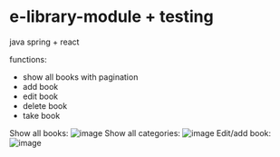 # e-library-module + testing
java spring + react

functions:
- show all books with pagination
- add book
- edit book
- delete book
- take book

Show all books:
![image](https://user-images.githubusercontent.com/42002981/113031785-67a2b780-918f-11eb-95d2-8b003a676939.png)
Show all categories:
![image](https://user-images.githubusercontent.com/42002981/113031816-6ffaf280-918f-11eb-9db0-c1359d59bbfa.png)
Edit/add book:
![image](https://user-images.githubusercontent.com/42002981/113031870-7f7a3b80-918f-11eb-9b5b-a57894d7d256.png)


